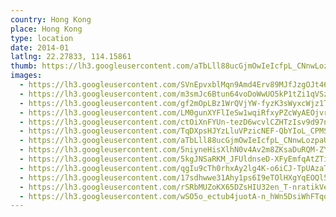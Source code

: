 ```yaml
---
country: Hong Kong
place: Hong Kong
type: location
date: 2014-01
latlng: 22.27833, 114.15861
thumb: https://lh3.googleusercontent.com/aTbLll88ucGjmOwIeIcfpL_CNnwLozpaUGNOy07mpMTUZuGtE6JTCuWnhxfj2mYcVQiyrCznT89XuKUrUdRaTSHLafeiuIRyV9YHhdHn68b9qQpegIOugCUMiKB6Y5dDuc7x1x4GMA
images:
  - https://lh3.googleusercontent.com/SVnEpvxblMqn9Amd4Erv89MJfJzgOJt46cpdZGWWZkJGqu1i23E-q3qJWmFuZE9boaLPO4SwUjnsMKF7D-3IL_VZ_n2Y_GvkLqOlXTjKYLkPWwWCUa2kUs8Bw1er6bF_iqvYv5wwiw
  - https://lh3.googleusercontent.com/m3smJc6Btun64voDoWwUO5kP1tZi1qVSzJOi1Lf3cMvIcN9HFZsnTzBSu-pU2-3FiR_lUd60StcxGkav4pW9hwkbX5hUScjdQEf59ruErmDqG8dL4q5TnhEzbreDBCRBo0-EMsnZ3Q
  - https://lh3.googleusercontent.com/gf2mOpLBz1WrQVjYW-fyzK3sWyxcWjz1TJCA8SdkJ6NT87At6TljixbJ8Tl5yyveaczNTQ9qRWN06ftMoVzw6kCPQlCleG2DMuieK_BT_2_7-ibA-b8TowqnczcCpnUqVGNzjw1yqw
  - https://lh3.googleusercontent.com/LM0gunXYFlIeSw1wqiRfxyPZcWyAEOjvrNexMz7axXTMSbasIrAbsc4TrtKk54DX_GpvMi4t5JHOJ3KpNIe4sjFD_ME48MbaFaqZ3he8jZOfIaCl69TmJqrkSbtLqhltaC0iBO9xBg
  - https://lh3.googleusercontent.com/ctOiXnFYUn-tezD6wcvlCZHTzIsv9d97nfCE_VnBICWbqHy-WTj_SuHnRcHzy23EZ2UFnEP3IgJyvMbL9GeKxIQbUeWzISia8KWz_aNXGeIfiJo8isJAXuG7qKDgZQQ3FbWlWMQzkg
  - https://lh3.googleusercontent.com/TqDXpsHJYzLluVPzicNEF-QbYIoL_CPMSRa8dKSAl15mWsQxr_ReemxL6LlXaSdhA7HULx7QpVlnC_F7M6a1Wgz0GsVPx20BUSIxTs8fMd1GzUIY1CsuIbPe7V_HwlvBRzJx5DFKVw
  - https://lh3.googleusercontent.com/aTbLll88ucGjmOwIeIcfpL_CNnwLozpaUGNOy07mpMTUZuGtE6JTCuWnhxfj2mYcVQiyrCznT89XuKUrUdRaTSHLafeiuIRyV9YHhdHn68b9qQpegIOugCUMiKB6Y5dDuc7x1x4GMA
  - https://lh3.googleusercontent.com/5niyneHisXlhN0v4Av2m8ZKsaDuRQM-ZY06oe6xmH6erQGV5e5AjWJU2czKB1MUD2BouPUbhujSxtauBuK5Mg2vNIxPlD6CwTgmGI07OObzcOG8Wj0p23GZMmiP7gvwybuAElQq6CA
  - https://lh3.googleusercontent.com/5kgJNSaRKM_JFUldnseD-XFyEmfqAtZTiRkjC92GPLgcf0iyTF-w1ixDwc0EFRE0eanPVRYR7hEPYnxVZgBQY_PGi4_715qCGhYRjZbPTQrftLHfUHO8UK1-u8eZ1YLl4mkEB_fQdg
  - https://lh3.googleusercontent.com/qgIu9cTh0rhxAy2lg4K-o6iCJ-TpUAzaTRjWWAIzDwWFiZ0In2uWEfcX1YQnc6J1kxe-E8dfVqSqVLIoP-b6SgGdalq1q1PjMVaIgKBdD6q6wGu1RnytftEEuaC7lLrpJ-JPw9Uczw
  - https://lh3.googleusercontent.com/17sdhwwe31Ahy1ps6I9eTOlHXgYqEOQl5nFT0cTZiIr0Rqn_cbgBpjzrYjPJs2IlePlpNvhn2zOabrhG6fJEQp0I1G9LO8obvHKzb6kUNRqYeZQq-SJchbl_o_1myUnyP6n_BEEMiw
  - https://lh3.googleusercontent.com/rSRbMUZoKX65DZsHIU32en_T-nratikVeZ4p5iFlnFp43QKXnsnxUU9C3dYrVZhqGfbQ3e_zorw19o2wYh-P3xDWDZ4TfHnlGdf3LCTfqBxwGw20GXbVSOL4GWivLNUpoz9Y6yAGiw
  - https://lh3.googleusercontent.com/wSO5o_ectub4juotA-n_hWn5DsiWhFTqou9SBrtJF7YkBvs7zngO_mlRBxNUcvjJRSO9mzL9oZ2cOGyAGHj2Ce6Oa1dptqxdA9xofoMSeJBnJ_XiozODNzfNsEUR4lJHNlMlY1sjsw
---
```


